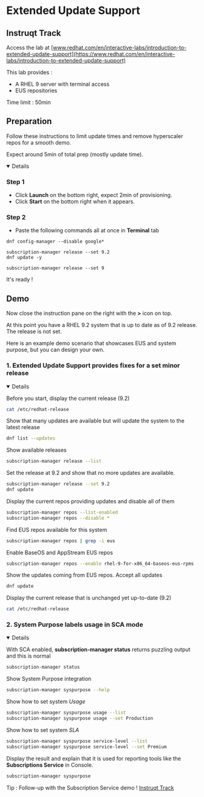 # Extended Update Support

## Instruqt Track

Access the lab at [www.redhat.com/en/interactive-labs/introduction-to-extended-update-support](https://www.redhat.com/en/interactive-labs/introduction-to-extended-update-support)

This lab provides :
- A RHEL 9 server with terminal access
- EUS repositories

Time limit : 50min

## Preparation

Follow these instructions to limit update times and remove hyperscaler repos for a smooth demo.

Expect around 5min of total prep (mostly update time).

<details open>
        
### Step 1

- Click **Launch** on the bottom right, expect 2min of provisioning.
- Click **Start** on the bottom right when it appears.

### Step 2

- Paste the following commands all at once in **Terminal** tab
```
dnf config-manager --disable google*

subscription-manager release --set 9.2
dnf update -y

subscription-manager release --set 9
```

It's ready !

</details>

## Demo

Now close the instruction pane on the right with the **>** icon on top.

At this point you have a RHEL 9.2 system that is up to date as of 9.2 release. The release is not set.

Here is an example demo scenario that showcases EUS and system purpose, but you can design your own.

### 1. Extended Update Support provides fixes for a set minor release

<details open>
        
Before you start, display the current release (9.2)       
```bash
cat /etc/redhat-release
```

Show that many updates are available but will update the system to the latest release
```bash
dnf list --updates
```

Show available releases        
```bash
subscription-manager release --list
```

Set the release at 9.2 and show that no more updates are available.         
```bash
subscription-manager release --set 9.2
dnf update
```

Display the current repos providing updates and disable all of them        
```bash
subscription-manager repos --list-enabled
subscription-manager repos --disable *
```

Find EUS repos available for this system     
```bash
subscription-manager repos | grep -i eus
```

Enable BaseOS and AppStream EUS repos       
```bash
subscription-manager repos --enable rhel-9-for-x86_64-baseos-eus-rpms --enable rhel-9-for-x86_64-appstream-eus-rpms
```

Show the updates coming from EUS repos. Accept all updates         
```bash
dnf update
```

Display the current release that is unchanged yet up-to-date (9.2)
```bash
cat /etc/redhat-release
```

</details>

### 2. System Purpose labels usage in SCA mode

<details open>
        
With SCA enabled, **subscription-manager status** returns puzzling output and this is normal      
```bash
subscription-manager status
```

Show System Purpose integration        
```bash
subscription-manager syspurpose --help
```

Show how to set system *Usage*        
```bash
subscription-manager syspurpose usage --list
subscription-manager syspurpose usage --set Production
```

Show how to set system *SLA*        
```bash
subscription-manager syspurpose service-level --list
subscription-manager syspurpose service-level --set Premium
```

Display the result and explain that it is used for reporting tools like the **Subscriptions Service** in Console.       
```bash
subscription-manager syspurpose
```

Tip : Follow-up with the Subscription Service demo ! [Instruqt Track](https://red.ht/subscriptions-lab) 
</details>

